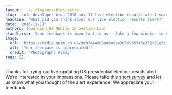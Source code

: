 ```yaml
---
layout: ../../layouts/blog.astro
slug: 'info-developer-blog-2016-nov-11-live-election-results-alert-survey-subscribers'
headline: 'What did you think about our live election results alert?'
date: '2016-11-11'
authors: [Guardian US Mobile Innovation Lab]
standfirst: 'Your feedback is important to us – take a few minutes to help us shape future new features'
image:
  url: 'https://media.guim.co.uk/8e9f444966a82e8a4389d965313e352c01e3a7ae/0_180_2838_1704/2838.jpg'
  alt: 'Your feedback is appreciated!'
  credit: 'Photograph: Alamy'
tags: []
---
```


Thanks for trying our live-updating US presidential election results alert. We’re interested in your impressions. Please take this [short survey](https://docs.google.com/forms/d/e/1FAIpQLScFAMB_Z74dSWZuNNJsoA2MRzYRbYZY3KQPehL5iLQ9X0XQnA/viewform?c=0&w=1) and let us know what you thought of the alert experience. We appreciate your feedback.
